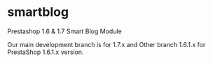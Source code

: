 # smartblog
Prestashop 1.6 &amp; 1.7 Smart Blog Module


Our main development branch is for 1.7.x and Other branch 1.6.1.x for PrestaShop 1.6.1.x version. 